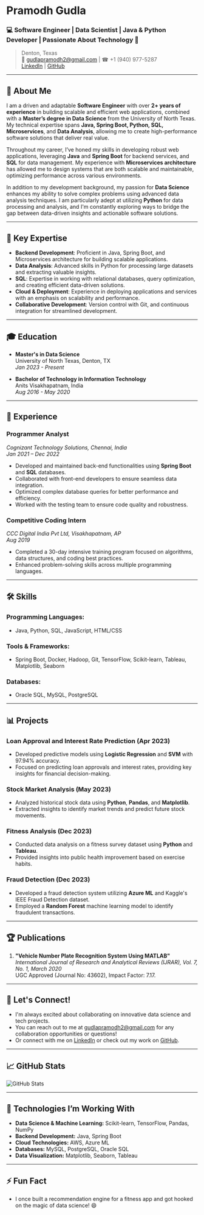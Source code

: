# Pramodh Gudla
### 💻 Software Engineer | Data Scientist | Java & Python Developer | Passionate About Technology 🌱
> Denton, Texas  
> 📧 gudlapramodh2@gmail.com | ☎ +1 (940) 977-5287  
> [LinkedIn](https://www.linkedin.com/in/Pramodh) | [GitHub](https://github.com/Pramodh-Gudla)

---

## 👋 About Me

I am a driven and adaptable **Software Engineer** with over **2+ years of experience** in building scalable and efficient web applications, combined with a **Master’s degree in Data Science** from the University of North Texas. My technical expertise spans **Java, Spring Boot, Python, SQL, Microservices**, and **Data Analysis**, allowing me to create high-performance software solutions that deliver real value.

Throughout my career, I’ve honed my skills in developing robust web applications, leveraging **Java** and **Spring Boot** for backend services, and **SQL** for data management. My experience with **Microservices architecture** has allowed me to design systems that are both scalable and maintainable, optimizing performance across various environments.

In addition to my development background, my passion for **Data Science** enhances my ability to solve complex problems using advanced data analysis techniques. I am particularly adept at utilizing **Python** for data processing and analysis, and I'm constantly exploring ways to bridge the gap between data-driven insights and actionable software solutions.

---

## 🚀 Key Expertise

- **Backend Development**: Proficient in Java, Spring Boot, and Microservices architecture for building scalable applications.
- **Data Analysis**: Advanced skills in Python for processing large datasets and extracting valuable insights.
- **SQL**: Expertise in working with relational databases, query optimization, and creating efficient data-driven solutions.
- **Cloud & Deployment**: Experience in deploying applications and services with an emphasis on scalability and performance.
- **Collaborative Development**: Version control with Git, and continuous integration for streamlined development.

---

## 🎓 Education

- **Master's in Data Science**  
  University of North Texas, Denton, TX  
  *Jan 2023 - Present*

- **Bachelor of Technology in Information Technology**  
  Anits Visakhapatnam, India  
  *Aug 2016 - May 2020*

---

## 💼 Experience

### **Programmer Analyst**  
_Cognizant Technology Solutions, Chennai, India_  
*Jan 2021 – Dec 2022*  
- Developed and maintained back-end functionalities using **Spring Boot** and **SQL** databases.  
- Collaborated with front-end developers to ensure seamless data integration.  
- Optimized complex database queries for better performance and efficiency.  
- Worked with the testing team to ensure code quality and robustness.

### **Competitive Coding Intern**  
_CCC Digital India Pvt Ltd, Visakhapatnam, AP_  
*Aug 2019*  
- Completed a 30-day intensive training program focused on algorithms, data structures, and coding best practices.  
- Enhanced problem-solving skills across multiple programming languages.

---

## 🛠️ Skills

### **Programming Languages:**
- Java, Python, SQL, JavaScript, HTML/CSS

### **Tools & Frameworks:**
- Spring Boot, Docker, Hadoop, Git, TensorFlow, Scikit-learn, Tableau, Matplotlib, Seaborn

### **Databases:**
- Oracle SQL, MySQL, PostgreSQL

---

## 📊 Projects

### **Loan Approval and Interest Rate Prediction** (Apr 2023)
- Developed predictive models using **Logistic Regression** and **SVM** with 97.94% accuracy.
- Focused on predicting loan approvals and interest rates, providing key insights for financial decision-making.

### **Stock Market Analysis** (May 2023)
- Analyzed historical stock data using **Python**, **Pandas**, and **Matplotlib**.
- Extracted insights to identify market trends and predict future stock movements.

### **Fitness Analysis** (Dec 2023)
- Conducted data analysis on a fitness survey dataset using **Python** and **Tableau**.
- Provided insights into public health improvement based on exercise habits.

### **Fraud Detection** (Dec 2023)
- Developed a fraud detection system utilizing **Azure ML** and Kaggle's IEEE Fraud Detection dataset.
- Employed a **Random Forest** machine learning model to identify fraudulent transactions.

---

## 🏆 Publications

1. **"Vehicle Number Plate Recognition System Using MATLAB"**  
   *International Journal of Research and Analytical Reviews (IJRAR), Vol. 7, No. 1, March 2020*  
   UGC Approved (Journal No: 43602), Impact Factor: 7.17.

---

## 🧠 Let's Connect!

- I'm always excited about collaborating on innovative data science and tech projects.  
- You can reach out to me at [gudlapramodh2@gmail.com](mailto:gudlapramodh2@gmail.com) for any collaboration opportunities or questions!  
- Or connect with me on [LinkedIn](https://www.linkedin.com/in/Pramodh) or check out my work on [GitHub](https://github.com/Pramodh-Gudla).

---

## 📈 GitHub Stats

![GitHub Stats](https://github-readme-stats.vercel.app/api?username=Pramodh-Gudla&count_private=true&show_icons=true&theme=dark)

---

## 🔧 Technologies I’m Working With

- **Data Science & Machine Learning:** Scikit-learn, TensorFlow, Pandas, NumPy  
- **Backend Development:** Java, Spring Boot  
- **Cloud Technologies:** AWS, Azure ML  
- **Databases:** MySQL, PostgreSQL, Oracle SQL  
- **Data Visualization:** Matplotlib, Seaborn, Tableau

---

## ⚡ Fun Fact

- I once built a recommendation engine for a fitness app and got hooked on the magic of data science! 😄
